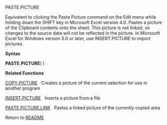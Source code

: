PASTE.PICTURE

Equivalent to clicking the Paste Picture command on the Edit menu while
holding down the SHIFT key in Microsoft Excel version 4.0. Pastes a
picture of the Clipboard contents onto the sheet. This picture is not
linked, so changes to the source data will not be reflected in the
picture. In Microsoft Excel for Windows version 5.0 or later, use
INSERT.PICTURE to import pictures.

**Syntax**

**PASTE.PICTURE**( )

**Related Functions**

[COPY.PICTURE](COPY.PICTURE.md)   Creates a picture of the current selection for use in
another program

[INSERT.PICTURE](INSERT.PICTURE.md)   Inserts a picture from a file

[PASTE.PICTURE.LINK](PASTE.PICTURE.LINK.md)   Pastes a linked picture of the currently copied
area



Return to [README](README.md)


